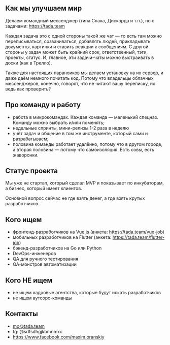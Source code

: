 ## Как мы улучшаем мир
Делаем командный мессенджер (типа Слака, Дискорда и т.п.), но с задачами: https://tada.team

Каждая задача это с одной стороны такой же чат — то есть там можно переписываться, созваниваться, добавлять людей, прикладывать документы, картинки и ставить реакции к сообщениям. С другой стороны у задач может быть крайний срок, ответственный, тэги, проекты, статус. И, главное, эти задачи-чаты можно выстраивать в доски (как в Трелло). 

Также для настоящих параноиков мы делаем установку на их сервер, и даже даём немного почитать код. Потому что владельцы облачных мессенджеров, конечно, говорят, что не читают вашу переписку, но ведь как проверить?

## Про команду и работу
 - работа в микрокомандах. Каждая команда — маленький спецназ. Команду можно выбрать и/или поменять;
 - недельные спринты, мини-релизы 1-2 раза в неделю
 - учёт задач и общение в том же инструменте, который сами и разрабатываем;
 - половина команды работает удалённо, потому что в другом городе, а вторая половина — потому что самоизоляция. Есть совы, есть жаворонки.

## Статус проекта
Мы уже не стартап, который сделал MVP и показывает по инкубаторам, а бизнес, который имеет клиентов. 

Основной вопрос сейчас не где взять денег, а где взять крутых разработчиков.

## Кого ищем
- фронтенд-разработчиков на Vue.js (анкета: https://tada.team/vue-job)
- мобильных разработчиков на Flutter (анкета: https://tada.team/flutter-job)
- бэкенд-разработчиков на Go или Python
- DevOps-инженеров
- QA для ручного тестирования
- QA-монстров автоматизации

## Кого НЕ ищем
 - не ищем кадровые агентства, которые будут искать разработчиков
 - не ищем аутсорс-команды 

## Контакты
 - mo@tada.team
 - tg: @sdfsdhgjkbmnmxc
 - https://www.facebook.com/maxim.oranskiy
 
